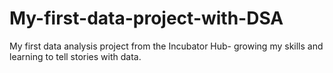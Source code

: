 # My-first-data-project-with-DSA
My first data analysis project from the Incubator Hub- growing my skills and learning to tell stories with data.


